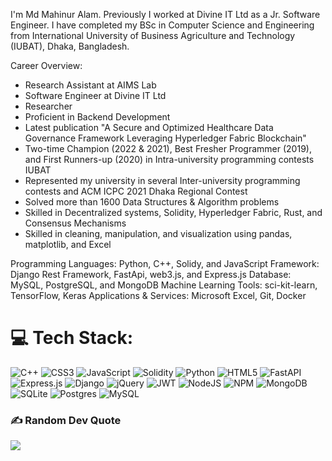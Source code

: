 I'm Md Mahinur Alam. Previously I worked at Divine IT Ltd as a Jr. Software Engineer. I have completed my BSc in Computer Science and Engineering from International University of Business Agriculture and Technology (IUBAT), Dhaka, Bangladesh.

Career Overview:
- Research Assistant at AIMS Lab
- Software Engineer at Divine IT Ltd
- Researcher
- Proficient in Backend Development
- Latest publication "A Secure and Optimized Healthcare Data Governance Framework Leveraging Hyperledger Fabric Blockchain"
- Two-time Champion (2022 & 2021), Best Fresher Programmer (2019), and First Runners-up (2020) in Intra-university programming contests IUBAT
- Represented my university in several Inter-university programming contests and ACM ICPC 2021 Dhaka Regional Contest
- Solved more than 1600 Data Structures & Algorithm problems
- Skilled in Decentralized systems, Solidity, Hyperledger Fabric, Rust, and Consensus Mechanisms
- Skilled in cleaning, manipulation, and visualization using pandas, matplotlib, and Excel

Programming Languages: Python, C++, Solidy, and JavaScript
Framework: Django Rest Framework, FastApi, web3.js, and Express.js
Database: MySQL, PostgreSQL, and MongoDB
Machine Learning Tools: sci-kit-learn, TensorFlow, Keras
Applications & Services: Microsoft Excel, Git, Docker

<!-- 
## 🌐 Socials:
[![Discord](https://img.shields.io/badge/Discord-%237289DA.svg?logo=discord&logoColor=white)](https://discord.gg/Mahinur) [![Facebook](https://img.shields.io/badge/Facebook-%231877F2.svg?logo=Facebook&logoColor=white)](https://facebook.com/Mahinur Alam) [![LinkedIn](https://img.shields.io/badge/LinkedIn-%230077B5.svg?logo=linkedin&logoColor=white)](https://linkedin.com/in/Md. Mahinur Alam) [![Twitter](https://img.shields.io/badge/Twitter-%231DA1F2.svg?logo=Twitter&logoColor=white)](https://twitter.com/Mahinur Alam) 
-->

# 💻 Tech Stack:
![C++](https://img.shields.io/badge/c++-%2300599C.svg?style=flat&logo=c%2B%2B&logoColor=white) ![CSS3](https://img.shields.io/badge/css3-%231572B6.svg?style=flat&logo=css3&logoColor=white) ![JavaScript](https://img.shields.io/badge/javascript-%23323330.svg?style=flat&logo=javascript&logoColor=%23F7DF1E) ![Solidity](https://img.shields.io/badge/Solidity-%23363636.svg?style=flat&logo=solidity&logoColor=white) ![Python](https://img.shields.io/badge/python-3670A0?style=flat&logo=python&logoColor=ffdd54) ![HTML5](https://img.shields.io/badge/html5-%23E34F26.svg?style=flat&logo=html5&logoColor=white) ![FastAPI](https://img.shields.io/badge/FastAPI-005571?style=flat&logo=fastapi) ![Express.js](https://img.shields.io/badge/express.js-%23404d59.svg?style=flat&logo=express&logoColor=%2361DAFB) ![Django](https://img.shields.io/badge/django-%23092E20.svg?style=flat&logo=django&logoColor=white) ![jQuery](https://img.shields.io/badge/jquery-%230769AD.svg?style=flat&logo=jquery&logoColor=white) ![JWT](https://img.shields.io/badge/JWT-black?style=flat&logo=JSON%20web%20tokens) ![NodeJS](https://img.shields.io/badge/node.js-6DA55F?style=flat&logo=node.js&logoColor=white) ![NPM](https://img.shields.io/badge/NPM-%23000000.svg?style=flat&logo=npm&logoColor=white) ![MongoDB](https://img.shields.io/badge/MongoDB-%234ea94b.svg?style=flat&logo=mongodb&logoColor=white) ![SQLite](https://img.shields.io/badge/sqlite-%2307405e.svg?style=flat&logo=sqlite&logoColor=white) ![Postgres](https://img.shields.io/badge/postgres-%23316192.svg?style=flat&logo=postgresql&logoColor=white) ![MySQL](https://img.shields.io/badge/mysql-%2300f.svg?style=flat&logo=mysql&logoColor=white) <!--  ![Pandas](https://img.shields.io/badge/pandas-%23150458.svg?style=flat&logo=pandas&logoColor=white) ![NumPy](https://img.shields.io/badge/numpy-%23013243.svg?style=flat&logo=numpy&logoColor=white) ![PyTorch](https://img.shields.io/badge/PyTorch-%23EE4C2C.svg?style=flat&logo=PyTorch&logoColor=white) -->
<!-- 
# 📊 GitHub Stats:
![](https://github-readme-stats.vercel.app/api?username=mahinuralam&theme=dark&hide_border=false&include_all_commits=true&count_private=true)<br/>
![](https://github-readme-streak-stats.herokuapp.com/?user=mahinuralam&theme=dark&hide_border=false)<br/>
![](https://github-readme-stats.vercel.app/api/top-langs/?username=mahinuralam&theme=dark&hide_border=false&include_all_commits=true&count_private=true&layout=compact)
-->
<!-- 
## 🐦 Latest Tweet
[![](https://gtce.itsvg.in/api?username=Mahinur Alam)](https://github.com/VishwaGauravIn/github-twitter-card-embed)
-->

### ✍️ Random Dev Quote
![](https://quotes-github-readme.vercel.app/api?type=horizontal&theme=radical)

<!-- 
---
[![](https://visitcount.itsvg.in/api?id=mahinuralam&icon=5&color=0)](https://visitcount.itsvg.in)

Proudly created with GPRM ( https://gprm.itsvg.in ) -->
